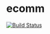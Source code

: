 # ecomm

[![Build Status](https://travis-ci.org/RafaelDSS/ecomm.svg?branch=master)](https://travis-ci.org/RafaelDSS/ecomm)
